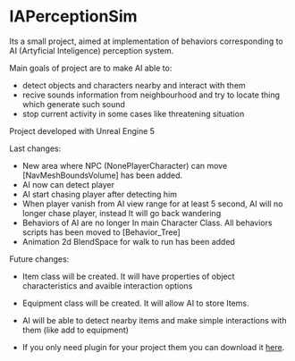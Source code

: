 # IAPerceptionSim

Its a small project, aimed at implementation of behaviors corresponding to AI (Artyficial Inteligence) perception system.

Main goals of project are to make AI able to:
* detect objects and characters nearby and interact with them
* recive sounds information from neighbourhood and try to locate thing which generate such sound
* stop current activity in some cases like threatening situation

Project developed with Unreal Engine 5



Last changes:
* New area where NPC (NonePlayerCharacter) can move [NavMeshBoundsVolume] has been added. 
* AI now can detect player
* AI start chasing player after detecting him
* When player vanish from AI view range for at least 5 second, AI will no longer chase player, instead It will go back wandering
* Behaviors of AI are no longer In main Character Class. All behaviors scripts has been moved to [Behavior_Tree]
* Animation 2d BlendSpace for walk to run has been added

Future changes:
* Item class will be created. It will have properties of object characteristics and avaible interaction options
* Equipment class will be created. It will allow AI to store Items.
* AI will be able to detect nearby items and make simple interactions with them (like add to equipment)

* If you only need plugin for your project them you can download it [here](https://github.com/PanwMeloniku/Dynamically-Modified-AIPerception).
